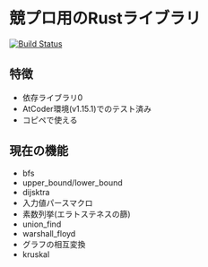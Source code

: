 # 競プロ用のRustライブラリ

[![Build Status](https://travis-ci.org/kgtkr/procon-lib-rs.svg?branch=master)](https://travis-ci.org/kgtkr/procon-lib-rs)

## 特徴

* 依存ライブラリ0
* AtCoder環境(v1.15.1)でのテスト済み
* コピペで使える

## 現在の機能

* bfs
* upper_bound/lower_bound
* dijsktra
* 入力値パースマクロ
* 素数列挙(エラトステネスの篩)
* union_find
* warshall_floyd
* グラフの相互変換
* kruskal